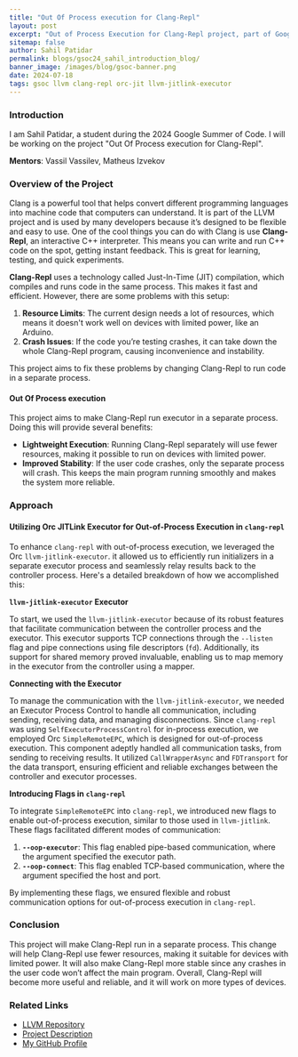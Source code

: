 ```yaml
---
title: "Out Of Process execution for Clang-Repl"
layout: post
excerpt: "Out of Process Execution for Clang-Repl project, part of Google Summer of Code 2024, aims to enhance Clang-Repl by implementing out-of-process execution. This will address issues of high resource consumption and instability, making Clang-Repl more suitable for low-power devices and more stable for developers"
sitemap: false
author: Sahil Patidar
permalink: blogs/gsoc24_sahil_introduction_blog/
banner_image: /images/blog/gsoc-banner.png
date: 2024-07-18
tags: gsoc llvm clang-repl orc-jit llvm-jitlink-executor
---
```


### Introduction

I am Sahil Patidar, a student during the 2024 Google Summer of Code. I will be
working on the project "Out Of Process execution for Clang-Repl".

**Mentors**: Vassil Vassilev, Matheus Izvekov

### Overview of the Project

Clang is a powerful tool that helps convert different programming languages into machine code that computers can understand. It is part of the LLVM project and is used by many developers because it’s designed to be flexible and easy to use. One of the cool things you can do with Clang is use **Clang-Repl**, an interactive C++ interpreter. This means you can write and run C++ code on the spot, getting instant feedback. This is great for learning, testing, and quick experiments.

**Clang-Repl** uses a technology called Just-In-Time (JIT) compilation, which compiles and runs code in the same process. This makes it fast and efficient. However, there are some problems with this setup:

1. **Resource Limits**: The current design needs a lot of resources, which means it doesn't work well on devices with limited power, like an Arduino.
2. **Crash Issues**: If the code you’re testing crashes, it can take down the whole Clang-Repl program, causing inconvenience and instability.

This project aims to fix these problems by changing Clang-Repl to run code in a separate process.

#### Out Of Process execution

This project aims to make Clang-Repl run executor in a separate process. Doing this will provide several benefits:

- **Lightweight Execution**: Running Clang-Repl separately will use fewer resources, making it possible to run on devices with limited power.
- **Improved Stability**: If the user code crashes, only the separate process will crash. This keeps the main program running smoothly and makes the system more reliable.

### Approach

#### Utilizing Orc JITLink Executor for Out-of-Process Execution in `clang-repl`

To enhance `clang-repl` with out-of-process execution, we leveraged the Orc `llvm-jitlink-executor`. it allowed us to efficiently run initializers in a separate executor process and seamlessly relay results back to the controller process. Here's a detailed breakdown of how we accomplished this:

**`llvm-jitlink-executor` Executor**

To start, we used the `llvm-jitlink-executor` because of its robust features that facilitate communication between the controller process and the executor. This executor supports TCP connections through the `--listen` flag and pipe connections using file descriptors (`fd`). Additionally, its support for shared memory proved invaluable, enabling us to map memory in the executor from the controller using a mapper.

**Connecting with the Executor**

To manage the communication with the `llvm-jitlink-executor`, we needed an Executor Process Control to handle all communication, including sending, receiving data, and managing disconnections. Since `clang-repl` was using `SelfExecutorProcessControl` for in-process execution, we employed Orc `SimpleRemoteEPC`, which is designed for out-of-process execution. This component adeptly handled all communication tasks, from sending to receiving results. It utilized `CallWrapperAsync` and `FDTransport` for the data transport, ensuring efficient and reliable exchanges between the controller and executor processes.

**Introducing Flags in `clang-repl`**

To integrate `SimpleRemoteEPC` into `clang-repl`, we introduced new flags to enable out-of-process execution, similar to those used in `llvm-jitlink`. These flags facilitated different modes of communication:
1. **`--oop-executor`**: This flag enabled pipe-based communication, where the argument specified the executor path.
2. **`--oop-connect`**: This flag enabled TCP-based communication, where the argument specified the host and port.

By implementing these flags, we ensured flexible and robust communication options for out-of-process execution in `clang-repl`.

### Conclusion

This project will make Clang-Repl run in a separate process. This change will help Clang-Repl use fewer resources, making it suitable for devices with limited power. It will also make Clang-Repl more stable since any crashes in the user code won’t affect the main program. Overall, Clang-Repl will become more useful and reliable, and it will work on more types of devices.

### Related Links

- [LLVM Repository](https://github.com/llvm/llvm-project)
- [Project Description](https://discourse.llvm.org/t/clang-out-of-process-execution-for-clang-repl/68225)
- [My GitHub Profile](https://github.com/SahilPatidar)